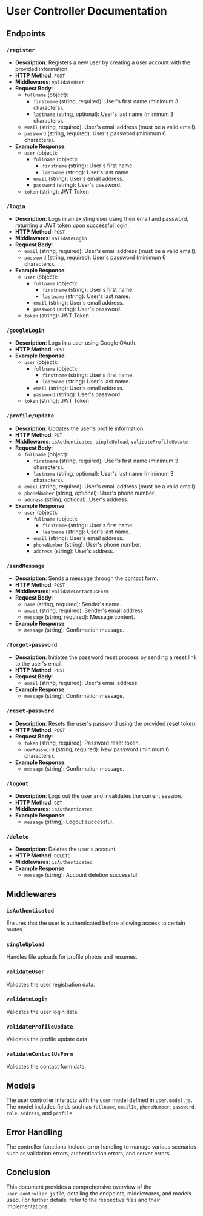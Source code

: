 # User Controller Documentation

## Endpoints

### `/register`

- **Description**: Registers a new user by creating a user account with the provided information.
- **HTTP Method**: `POST`
- **Middlewares**: `validateUser`
- **Request Body**:
    - `fullname` (object):
        - `firstname` (string, required): User's first name (minimum 3 characters).
        - `lastname` (string, optional): User's last name (minimum 3 characters).
    - `email` (string, required): User's email address (must be a valid email).
    - `password` (string, required): User's password (minimum 6 characters).
- **Example Response**:
    - `user` (object):
        - `fullname` (object):
            - `firstname` (string): User's first name.
            - `lastname` (string): User's last name.
        - `email` (string): User's email address.
        - `password` (string): User's password.
    - `token` (string): JWT Token

### `/login`

- **Description**: Logs in an existing user using their email and password, returning a JWT token upon successful login.
- **HTTP Method**: `POST`
- **Middlewares**: `validateLogin`
- **Request Body**:
    - `email` (string, required): User's email address (must be a valid email).
    - `password` (string, required): User's password (minimum 6 characters).
- **Example Response**:
    - `user` (object):
        - `fullname` (object):
            - `firstname` (string): User's first name.
            - `lastname` (string): User's last name.
        - `email` (string): User's email address.
        - `password` (string): User's password.
    - `token` (string): JWT Token

### `/googleLogin`

- **Description**: Logs in a user using Google OAuth.
- **HTTP Method**: `POST`
- **Example Response**:
    - `user` (object):
        - `fullname` (object):
            - `firstname` (string): User's first name.
            - `lastname` (string): User's last name.
        - `email` (string): User's email address.
        - `password` (string): User's password.
    - `token` (string): JWT Token

### `/profile/update`

- **Description**: Updates the user's profile information.
- **HTTP Method**: `PUT`
- **Middlewares**: `isAuthenticated`, `singleUpload`, `validateProfileUpdate`
- **Request Body**:
    - `fullname` (object):
        - `firstname` (string, required): User's first name (minimum 3 characters).
        - `lastname` (string, optional): User's last name (minimum 3 characters).
    - `email` (string, required): User's email address (must be a valid email).
    - `phoneNumber` (string, optional): User's phone number.
    - `address` (string, optional): User's address.
- **Example Response**:
    - `user` (object):
        - `fullname` (object):
            - `firstname` (string): User's first name.
            - `lastname` (string): User's last name.
        - `email` (string): User's email address.
        - `phoneNumber` (string): User's phone number.
        - `address` (string): User's address.

### `/sendMessage`

- **Description**: Sends a message through the contact form.
- **HTTP Method**: `POST`
- **Middlewares**: `validateContactUsForm`
- **Request Body**:
    - `name` (string, required): Sender's name.
    - `email` (string, required): Sender's email address.
    - `message` (string, required): Message content.
- **Example Response**:
    - `message` (string): Confirmation message.

### `/forgot-password`

- **Description**: Initiates the password reset process by sending a reset link to the user's email.
- **HTTP Method**: `POST`
- **Request Body**:
    - `email` (string, required): User's email address.
- **Example Response**:
    - `message` (string): Confirmation message.

### `/reset-password`

- **Description**: Resets the user's password using the provided reset token.
- **HTTP Method**: `POST`
- **Request Body**:
    - `token` (string, required): Password reset token.
    - `newPassword` (string, required): New password (minimum 6 characters).
- **Example Response**:
    - `message` (string): Confirmation message.

### `/logout`

- **Description**: Logs out the user and invalidates the current session.
- **HTTP Method**: `GET`
- **Middlewares**: `isAuthenticated`
- **Example Response**:
    - `message` (string): Logout successful.

### `/delete`

- **Description**: Deletes the user's account.
- **HTTP Method**: `DELETE`
- **Middlewares**: `isAuthenticated`
- **Example Response**:
    - `message` (string): Account deletion successful.

## Middlewares

### `isAuthenticated`

Ensures that the user is authenticated before allowing access to certain routes.

### `singleUpload`

Handles file uploads for profile photos and resumes.

### `validateUser`

Validates the user registration data.

### `validateLogin`

Validates the user login data.

### `validateProfileUpdate`

Validates the profile update data.

### `validateContactUsForm`

Validates the contact form data.

## Models

The user controller interacts with the `User` model defined in `user.model.js`. The model includes fields such as `fullname`, `emailId`, `phoneNumber`, `password`, `role`, `address`, and `profile`.

## Error Handling

The controller functions include error handling to manage various scenarios such as validation errors, authentication errors, and server errors.

## Conclusion

This document provides a comprehensive overview of the `user.controller.js` file, detailing the endpoints, middlewares, and models used. For further details, refer to the respective files and their implementations.
 